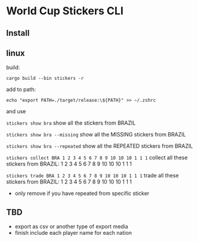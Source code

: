 # World Cup Stickers CLI

## Install 

## linux

build: 

```cargo build --bin stickers -r```

add to path: 

```echo "export PATH=./target/release:\${PATH}" >> ~/.zshrc```

and use

```stickers show bra``` 
show all the stickers from BRAZIL

```stickers show bra --missing```
show all the MISSING stickers from BRAZIL

```stickers show bra --repeated```
show all the REPEATED stickers from BRAZIL

```stickers collect BRA 1 2 3 4 5 6 7 8 9 10 10 10 1 1 1``` 
collect all these stickers from BRAZIL: 1 2 3 4 5 6 7 8 9 10 10 10 1 1 1

```stickers trade BRA 1 2 3 4 5 6 7 8 9 10 10 10 1 1 1``` 
trade all these stickers from BRAZIL: 1 2 3 4 5 6 7 8 9 10 10 10 1 1 1
- only remove if you have repeated from specific sticker




## TBD
- export as csv or another type of export media
- finish include each player name for each nation
